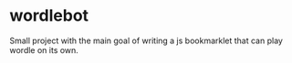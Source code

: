 # wordlebot
Small project with the main goal of writing a js bookmarklet that can play wordle on its own.
